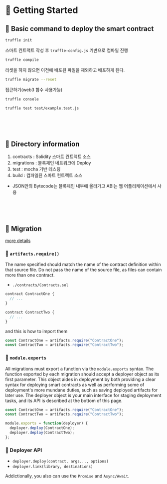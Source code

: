 # 🐓 Getting Started

## 🐥 Basic command to deploy the smart contract

```bash
truffle init
```
스마트 컨트랙트 작성 후 `truffle-config.js` 기반으로 컴파일 진행

```bash
truffle compile
```
리셋을 하지 않으면 이전에 배포된 파일을 제외하고 배포하게 된다.
```bash
truffle migrate --reset
```
접근하기(web3 함수 사용가능)
```bash
truffle console
```

```bash
truffle test test/example.test.js
```

<br>
<br>
<br>


## 🐥 Directory information

1. contracts : Solidity 스마트 컨트랙트 소스
2. migrations : 블록체인 네트워크에 Deploy
3. test : mocha 기반 테스팅
4. build : 컴파일된 스마트 컨트랙트 소스
 - JSON안의 Bytecode는 블록체인 내부에 올라가고 ABI는 웹 어플리케이션에서 사용

<br>
<br>
<br>


## 🐥 Migration

[more details](https://trufflesuite.com/docs/truffle/getting-started/running-migrations/)

### 🐣 `artifacts.require()`

The name specified should match the name of the contract definition within that source file. Do not pass the name of the source file, as files can contain more than one contract.

 - `./contracts/Contracts.sol`

```js
contract ContractOne {
  // ...
}

contract ContractTwo {
  // ...
}
```

and this is how to import them

```js
const ContractOne = artifacts.require("ContractOne");
const ContractTwo = artifacts.require("ContractTwo");
```

### 🐣 `module.exports`

All migrations must export a function via the `module.exports` syntax. The function exported by each migration should accept a deployer object as its first parameter. This object aides in deployment by both providing a clear syntax for deploying smart contracts as well as performing some of deployment's more mundane duties, such as saving deployed artifacts for later use. The deployer object is your main interface for staging deployment tasks, and its API is described at the bottom of this page.

```js
const ContractOne = artifacts.require("ContractOne");
const ContractTwo = artifacts.require("ContractTwo");

module.exports = function(deployer) {
  deployer.deploy(ContractOne);
  deployer.deploy(ContractTwo);
};
```

### 🐣 Deployer API

 - `deployer.deploy(contract, args..., options)`
 - `deployer.link(library, destinations)`

Addictionally, you also can use the `Promise` and `Async/Await`.

